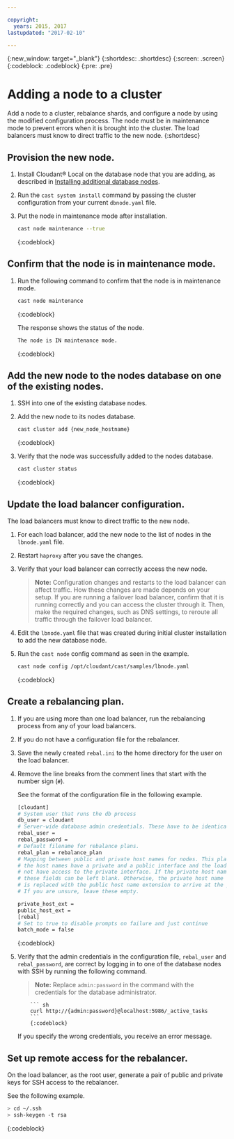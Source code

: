 ```yaml
---

copyright:
  years: 2015, 2017
lastupdated: "2017-02-10"

---
```


{:new_window: target="_blank"}
{:shortdesc: .shortdesc}
{:screen: .screen}
{:codeblock: .codeblock}
{:pre: .pre}

# Adding a node to a cluster

Add a node to a cluster, rebalance shards, and configure a node
by using the modified configuration process. The node must be in
maintenance mode to prevent errors when it is brought into the
cluster. The load balancers must know to direct traffic to the
new node.
{:shortdesc}

## Provision the new node.

1.  Install Cloudant&reg; Local on the database node that you are
adding, as described in [Installing additional database
nodes](clinstall_install_addl_db_node.html).

2.  Run the `cast system install` command by passing the
cluster configuration from your current `dbnode.yaml` file.

3.  Put the node in maintenance mode after installation.

    ``` sh
    cast node maintenance --true
    ```
    {:codeblock}

## Confirm that the node is in maintenance mode.

1.  Run the following command to confirm that the node is in
maintenance mode.

    ``` sh
    cast node maintenance
    ```
    {:codeblock}
    
    The response shows the status of the node.
    
    ``` sh
    The node is IN maintenance mode.
    ```
    {:codeblock}

## Add the new node to the nodes database on one of the existing nodes.

1.  SSH into one of the existing database nodes.

2.  Add the new node to its nodes database.

    ``` sh
    cast cluster add {new_node_hostname}
    ```
    {:codeblock}

3.  Verify that the node was successfully added to the nodes database.

    ``` sh
    cast cluster status
    ```
    {:codeblock}

##  Update the load balancer configuration.

The load balancers must know to direct traffic to the new
node.

1.  For each load balancer, add the new node to the list of
    nodes in the `lbnode.yaml` file.

2.  Restart `haproxy` after you save the changes.

3.  Verify that your load balancer can correctly access the new node.

    >   **Note:** Configuration changes and restarts to the load balancer can affect traffic. How these changes are made depends on your setup. If you are running a failover load balancer, confirm that it is running correctly and you can access the cluster through it. Then, make the required changes, such as DNS settings, to reroute all traffic through the failover load balancer.

4.  Edit the `lbnode.yaml` file that was created during initial
    cluster installation to add the new database node.

5.  Run the `cast node` config command as seen in the example.

    ``` sh
    cast node config /opt/cloudant/cast/samples/lbnode.yaml
    ```
    {:codeblock}

<!-- reset markdown parser -->

## Create a rebalancing plan.

1.  If you are using more than one load balancer, run the
    rebalancing process from any of your load balancers.

2.  If you do not have a configuration file for the
    rebalancer.

3.  Save the newly created `rebal.ini` to the home directory
    for the user on the load balancer.

4.  Remove the line breaks from the comment lines that start
    with the number sign (`#`).

    See the format of the configuration file in the following
    example.

    ``` sh
    [cloudant]
    # System user that runs the db process
    db_user = cloudant
    # Server-wide database admin credentials. These have to be identical for every node of the cluster.
    rebal_user =
    rebal_password =
    # Default filename for rebalance plans.
    rebal_plan = rebalance_plan
    # Mapping between public and private host names for nodes. This plan is only needed if
    # the host names have a private and a public interface and the load balancer does
    # not have access to the private interface. If the private host name can be used,
    # these fields can be left blank. Otherwise, the private host name extension
    # is replaced with the public host name extension to arrive at the public host name.
    # If you are unsure, leave these empty.
    
    private_host_ext =
    public_host_ext =
    [rebal]
    # Set to true to disable prompts on failure and just continue
    batch_mode = false
    ```
    {:codeblock}

5.  Verify that the admin credentials in the configuration
    file, `rebal_user` and `rebal_password`, are correct by
    logging in to one of the database nodes with SSH by
    running the following command.

    >   **Note:** Replace `admin:password` in the command with the credentials for the database administrator.

            ``` sh
            curl http://{admin:password}@localhost:5986/_active_tasks
            ```
            {:codeblock}

    If you specify the wrong credentials, you receive an
    error message.

## Set up remote access for the rebalancer.

On the load balancer, as the root user, generate a pair of
public and private keys for SSH access to the rebalancer.

See the following example.

``` sh
> cd ~/.ssh
> ssh-keygen -t rsa
```
{:codeblock}
